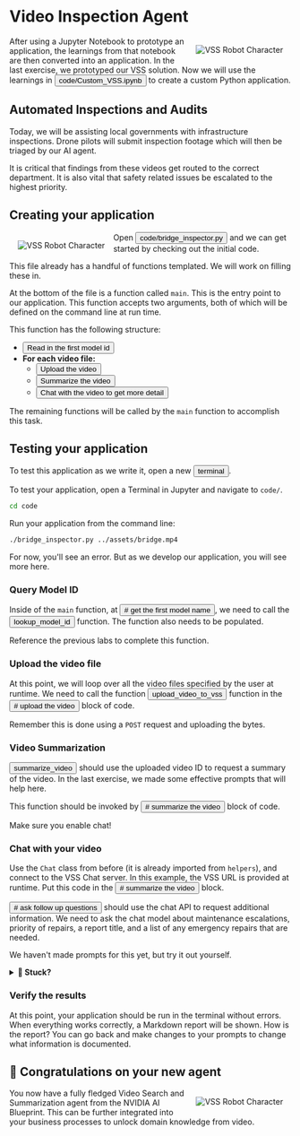 # Video Inspection Agent

<img src="_static/robots/blueprint.png" alt="VSS Robot Character" style="float:right; max-width:350px;margin:15px;" />

After using a Jupyter Notebook to prototype an application, the learnings from that notebook are then converted into an application. In the last exercise, we prototyped our VSS solution.
Now we will use the learnings in <button onclick="openOrCreateFileInJupyterLab('code/Custom_VSS.ipynb');"><i class="fas fa-flask"></i> code/Custom_VSS.ipynb</button> to create a custom Python application.

<!--fold:break -->

## Automated Inspections and Audits

Today, we will be assisting local governments with infrastructure inspections.
Drone pilots will submit inspection footage which will then be triaged by our AI agent.

It is critical that findings from these videos get routed to the correct department.
It is also vital that safety related issues be escalated to the highest priority.

<!--fold:break -->

## Creating your application

<img src="_static/robots/wrench.png" alt="VSS Robot Character" style="float:left; max-width:200px;margin:15px;" />

Open <button onclick="openOrCreateFileInJupyterLab('code/bridge_inspector.py');"><i class="fa-brands fa-python"></i> code/bridge_inspector.py</button> and we can get started by checking out the initial code.

This file already has a handful of functions templated. We will work on filling these in.

At the bottom of the file is a function called `main`. This is the entry point to our application.
This function accepts two arguments, both of which will be defined on the command line at run time.

This function has the following structure:
  - <button onclick="goToLineAndSelect('code/bridge_inspector.py', '# get the first model name');">Read in the first model id</button> 
  - **For each video file:**
    - <button onclick="goToLineAndSelect('code/bridge_inspector.py', '# upload the video');">Upload the video</button> 
    - <button onclick="goToLineAndSelect('code/bridge_inspector.py', '# summarize the video');">Summarize the video</button> 
    - <button onclick="goToLineAndSelect('code/bridge_inspector.py', '# ask follow up questions');">Chat with the video to get more detail</button> 

The remaining functions will be called by the `main` function to accomplish this task.

<!--fold:break -->

## Testing your application

To test this application as we write it, open a new <button onclick="openNewTerminal();"><i class="fas fa-terminal"></i> terminal</button>.

To test your application, open a Terminal in Jupyter and navigate to `code/`.

```bash
cd code
```

Run your application from the command line:

```bash
./bridge_inspector.py ../assets/bridge.mp4
```

For now, you'll see an error. But as we develop our application, you will see more here.

<!--fold:break -->

### Query Model ID

Inside of the `main` function, at <button onclick="goToLineAndSelect('code/bridge_inspector.py', '# get the first model name');"># get the first model name</button>, we need to call the <button onclick="goToLineAndSelect('code/bridge_inspector.py', 'def lookup_model_id');">lookup_model_id</button> function. The function also needs to be populated.

Reference the previous labs to complete this function.

<!--fold:break -->

### Upload the video file

At this point, we will loop over all the video files specified by the user at runtime. We need to call the function
<button onclick="goToLineAndSelect('code/bridge_inspector.py', 'def upload_video_to_vss');">upload_video_to_vss</button>
function in the
<button onclick="goToLineAndSelect('code/bridge_inspector.py', '# upload the video');"># upload the video</button> block of code.

Remember this is done using a `POST` request and uploading the bytes.

<!--fold:break -->

### Video Summarization

<button onclick="goToLineAndSelect('code/bridge_inspector.py', 'def summarize_video');">summarize_video</button> should use the uploaded video ID to request a summary of the video. In the last exercise, we made some effective prompts that will help here.

This function should be invoked by <button onclick="goToLineAndSelect('code/bridge_inspector.py', '# summarize the video');"># summarize the video</button> block of code.

Make sure you enable chat!

<!--fold:break -->

### Chat with your video

Use the `Chat` class from before (it is already imported from `helpers`), and connect to the VSS Chat server. In this example, the VSS URL is provided at runtime. Put this code in the <button onclick="goToLineAndSelect('code/bridge_inspector.py', '# summarize the video');"># summarize the video</button> block.

<button onclick="goToLineAndSelect('code/bridge_inspector.py', '# ask follow up questions');"># ask follow up questions</button> should use the chat API to request additional information. We need to ask the chat model about maintenance escalations, priority of repairs, a report title, and a list of any emergency repairs that are needed.

We haven't made prompts for this yet, but try it out yourself.

<details>
<summary><b>💢 Stuck?</b></summary>

```python
escalations = chat_client.query("List any necessary escalations for maintenance.")
priority = chat_client.query("Score the priority of this report.")
emergencies = chat_client.query("Does this bridge require immediate structural attention?")
```

</details>

<!--fold:break -->

### Verify the results

At this point, your application should be run in the terminal without errors. When everything works correctly, a Markdown report will be shown. How is the report? You can go back and make changes to your prompts to change what information is documented.

<!--fold:break -->

## 🦾 Congratulations on your new agent

<img src="_static/robots/blueprint-blend.png" alt="VSS Robot Character" style="float:right; max-width:350px;margin:15px;" />

You now have a fully fledged Video Search and Summarization agent from the NVIDIA AI Blueprint. This can be further integrated into your business processes to unlock domain knowledge from video.
